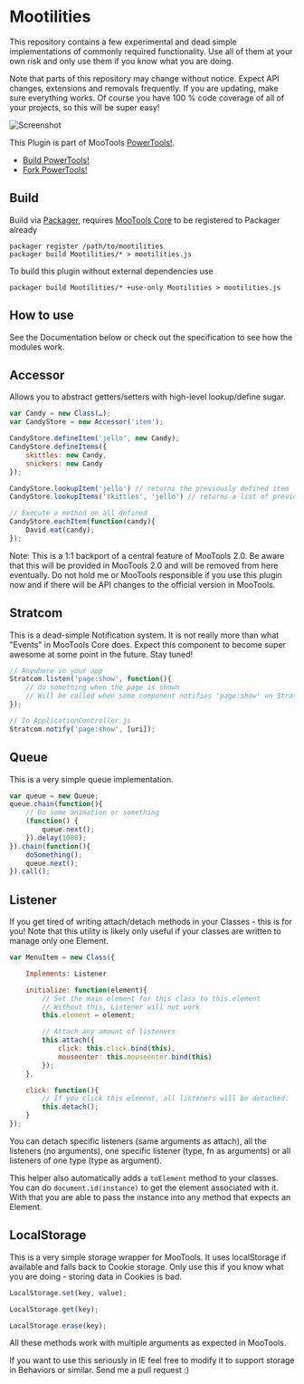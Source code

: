 Mootilities
===========

This repository contains a few experimental and dead simple implementations of commonly required functionality. Use all of them at your own risk and only use them if you know what you are doing.

Note that parts of this repository may change without notice. Expect API changes, extensions and removals frequently. If you are updating, make sure everything works. Of course you have 100 % code coverage of all of your projects, so this will be super easy!

![Screenshot](http://cpojer.net/Logo/mootilities.png)

This Plugin is part of MooTools [PowerTools!](http://cpojer.net/PowerTools).

* [Build PowerTools!](http://cpojer.net/PowerTools)
* [Fork PowerTools!](https://github.com/cpojer/PowerTools)

Build
-----

Build via [Packager](http://github.com/kamicane/packager), requires [MooTools Core](http://github.com/mootools/mootools-core) to be registered to Packager already

	packager register /path/to/mootilities
	packager build Mootilities/* > mootilities.js

To build this plugin without external dependencies use

	packager build Mootilities/* +use-only Mootilities > mootilities.js

How to use
----------
See the Documentation below or check out the specification to see how the modules work.

Accessor
--------
Allows you to abstract getters/setters with high-level lookup/define sugar.

```javascript
var Candy = new Class(…);
var CandyStore = new Accessor('item');

CandyStore.defineItem('jello', new Candy);
CandyStore.defineItems({
	skittles: new Candy,
	snickers: new Candy
});

CandyStore.lookupItem('jello') // returns the previously defined item
CandyStore.lookupItems('skittles', 'jello') // returns a list of previously defined items

// Execute a method on all defined
CandyStore.eachItem(function(candy){
	David.eat(candy);
});
```

Note: This is a 1:1 backport of a central feature of MooTools 2.0. Be aware that this will be provided in MooTools 2.0 and will be removed from here eventually. Do not hold me or MooTools responsible if you use this plugin now and if there will be API changes to the official version in MooTools.

Stratcom
--------
This is a dead-simple Notification system. It is not really more than what "Events" in MooTools Core does. Expect this component to become super awesome at some point in the future. Stay tuned!

```javascript
// Anywhere in your app
Stratcom.listen('page:show', function(){
	// do something when the page is shown
	// Will be called when some component notifies 'page:show' on Stratcom.
});

// In ApplicationController.js
Stratcom.notify('page:show', [uri]);
```

Queue
-----
This is a very simple queue implementation.

```javascript
var queue = new Queue;
queue.chain(function(){
	// Do some animation or something
	(function() {
		queue.next();
	}).delay(1000);
}).chain(function(){
	doSomething();
	queue.next();
}).call();
```

Listener
--------
If you get tired of writing attach/detach methods in your Classes - this is for you! Note that this utility is likely only useful if your classes are written to manage only one Element.

```javascript
var MenuItem = new Class({

	Implements: Listener

	initialize: function(element){
		// Set the main element for this class to this.element
		// Without this, Listener will not work
		this.element = element;

		// Attach any amount of listeners
		this.attach({
			click: this.click.bind(this),
			mouseenter: this.mouseenter.bind(this)
		});
	},

	click: function(){
		// If you click this element, all listeners will be detached.
		this.detach();
	}
});
```

You can detach specific listeners (same arguments as attach), all the listeners (no arguments), one specific listener (type, fn as arguments) or all listeners of one type (type as argument).

This helper also automatically adds a `toElement` method to your classes. You can do `document.id(instance)` to get the element associated with it. With that you are able to pass the instance into any method that expects an Element.

LocalStorage
------------
This is a very simple storage wrapper for MooTools. It uses localStorage if available and falls back to Cookie storage. Only use this if you know what you are doing - storing data in Cookies is bad.

```javascript
LocalStorage.set(key, value);

LocalStorage.get(key);

LocalStorage.erase(key);
```

All these methods work with multiple arguments as expected in MooTools.

If you want to use this seriously in IE feel free to modify it to support storage in Behaviors or similar. Send me a pull request :)
